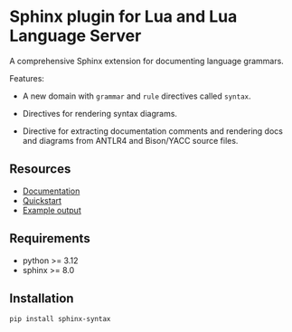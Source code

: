 # Sphinx plugin for Lua and Lua Language Server

A comprehensive Sphinx extension for documenting language grammars.

Features:

- A new domain with `grammar` and `rule` directives called `syntax`.

- Directives for rendering syntax diagrams.

- Directive for extracting documentation comments and rendering docs and
  diagrams from ANTLR4 and Bison/YACC source files.

## Resources

- [Documentation](https://taminomara.github.io/sphinx-syntax/)
- [Quickstart](https://taminomara.github.io/sphinx-syntax/quickstart)
- [Example output](https://taminomara.github.io/sphinx-syntax/example-output)

## Requirements

- python >= 3.12
- sphinx >= 8.0

## Installation

```sh
pip install sphinx-syntax
```

